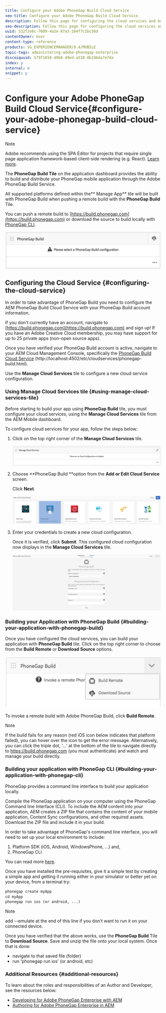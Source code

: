 ```yaml
---
title: Configure your Adobe PhoneGap Build Cloud Service
seo-title: Configure your Adobe PhoneGap Build Cloud Service
description: Follow this page for configuring the cloud services and building your application with PhoneGap build.
seo-description: Follow this page for configuring the cloud services and building your application with PhoneGap build.
uuid: 532f2e6c-7609-4a2e-87a3-264f7c1bc58d
contentOwner: User
content-type: reference
products: SG_EXPERIENCEMANAGER/6.4/MOBILE
topic-tags: administering-adobe-phonegap-enterprise
discoiquuid: 579f1650-d9b8-49ed-a538-0b196da7e78a
index: y
internal: n
snippet: y
---
```


# Configure your Adobe PhoneGap Build Cloud Service{#configure-your-adobe-phonegap-build-cloud-service}

>[!NOTE]
>
>Adobe recommends using the SPA Editor for projects that require single page application framework-based client-side rendering (e.g. React). [Learn more](../../sites/developing/using/spa-overview.md).

The **PhoneGap Build Tile** on the application dashboard provides the ability to build and distribute your PhoneGap mobile application through the Adobe PhoneGap Build Service.

All supported platforms defined within the** Manage App** tile will be built with PhoneGap Build when pushing a remote build with the **PhoneGap Build** Tile.

You can push a remote build to [https://build.phonegap.com](https://build.phonegap.com) or download the source to build locally with [PhoneGap CLI](http://docs.phonegap.com/references/phonegap-cli/).

![PhoneGap Build Tile](assets/chlimage_1-65.png) 

## Configuring the Cloud Service {#configuring-the-cloud-service}

In order to take advantage of PhoneGap Build you need to configure the AEM PhoneGap Build Cloud Service with your PhoneGap Build account information.

If you don't currently have an account, navigate to [https://build.phonegap.com](https://build.phonegap.com) and sign up! If you have an Adobe Creative Cloud membership, you may have support for up to 25 private apps (non-open source apps).

Once you have verified your PhoneGap Build account is active, navigate to your AEM Cloud Management Console, specifically the [PhoneGap Build Cloud Service](http://localhost:4502/etc/cloudservices/phonegap-build.html) (http://localhost:4502/etc/cloudservices/phonegap-build.html).

Use the **Manage Cloud Services** tile to configure a new cloud service configuration.

### Using Manage Cloud Services tile {#using-manage-cloud-services-tile}

Before starting to build your app using **PhoneGap Build** tile, you must configure your cloud services, using the **Manage Cloud Services** tile from the AEM Mobile dashboard.

To configure cloud services for your app, follow the steps below:

1. Click on the top right corner of the **Manage Cloud Services** tile.

   ![](assets/chlimage_1-66.png)

1. Choose **PhoneGap Build **option from the **Add or Edit Cloud Service** screen.

   Click **Next**.

   ![](assets/chlimage_1-67.png)

1. Enter your credentials to create a new cloud configuration.

   Once it is verified, click **Submit**. This configured cloud configuration now displays in the **Manage Cloud Services** tile.

   ![](assets/chlimage_1-68.png)

### Building your Application with PhoneGap Build {#building-your-application-with-phonegap-build}

Once you have configured the cloud services, you can build your application with **PhoneGap Build** tile. Click on the top right corner to choose from the **Build Remote** or **Download Source** options.

![](assets/chlimage_1-69.png)

To invoke a remote build with Adobe PhoneGap Build, click **Build Remote**.

>[!NOTE]
>
>If the build fails for any reason (red iOS icon below indicates that platform failed), you can hover over the icon to get the error message. Alternatively, you can click the triple dot, '...' at the bottom of the tile to navigate directly to https://build.phonegap.com (you must authenticate) and watch and manage your build directly.

### Building your application with PhoneGap CLI {#building-your-application-with-phonegap-cli}

PhoneGap provides a command line interface to build your application locally.

Compile the PhoneGap application on your computer using the PhoneGap Command line Interface (CLI). To include the AEM content into your application, AEM creates a ZIP file that contains the content of your mobile application, Content Sync configurations, and other required assets. Download the ZIP file and include it in your build.

In order to take advantage of PhoneGap's command line interface, you will need to set up your local environment to include:

1. Platform SDK (iOS, Android, WindowsPhone, ...) and,
1. PhoneGap CLI

You can read more [here](http://docs.phonegap.com/references/phonegap-cli/).  

Once you have installed the pre-requisites, give it a simple test by creating a simple app and getting it running either in your simulator or better yet on your device, from a terminal try:  

```xml
phonegap create myApp
cd myApp
phonegap run ios (or android, ...) 
```

>[!NOTE]
>
>add --emulate at the end of this line if you don't want to run it on your connected device.

Once you have verified that the above works, use the **PhoneGap Build** Tile to **Download Source**. Save and unzip the file onto your local system. Once that is done:

* navigate to that saved file (folder) 
* run 'phonegap run ios' (or android, etc)

### Additional Resources {#additional-resources}

To learn about the roles and responsibilities of an Author and Developer, see the resources below:

* [Developing for Adobe PhoneGap Enterprise with AEM](../../mobile/using/developing-in-phonegap.md)
* [Authoring for Adobe PhoneGap Enterprise in AEM](../../mobile/using/phonegap.md)

